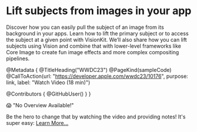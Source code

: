 # Lift subjects from images in your app

Discover how you can easily pull the subject of an image from its background in your apps. Learn how to lift the primary subject or to access the subject at a given point with VisionKit. We’ll also share how you can lift subjects using Vision and combine that with lower-level frameworks like Core Image to create fun image effects and more complex compositing pipelines.

@Metadata {
   @TitleHeading("WWDC23")
   @PageKind(sampleCode)
   @CallToAction(url: "https://developer.apple.com/wwdc23/10176", purpose: link, label: "Watch Video (18 min)")

   @Contributors {
      @GitHubUser(<replace this with your GitHub handle>)
   }
}

😱 "No Overview Available!"

Be the hero to change that by watching the video and providing notes! It's super easy:
 [Learn More…](https://wwdcnotes.github.io/WWDCNotes/documentation/wwdcnotes/contributing)
